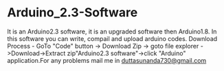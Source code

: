 # Arduino_2.3-Software
It is an Arduino2.3 software, it is an upgraded software then Arduino1.8. In this software you can write, compail and upload arduino codes. Download Process - GoTo "Code" button -> Download Zip -> goto file explorer ->Download->Extract zip"Arduino2.3 software"->click "Arduino" application.For any problems mail me in duttasunanda730@gmail.com
